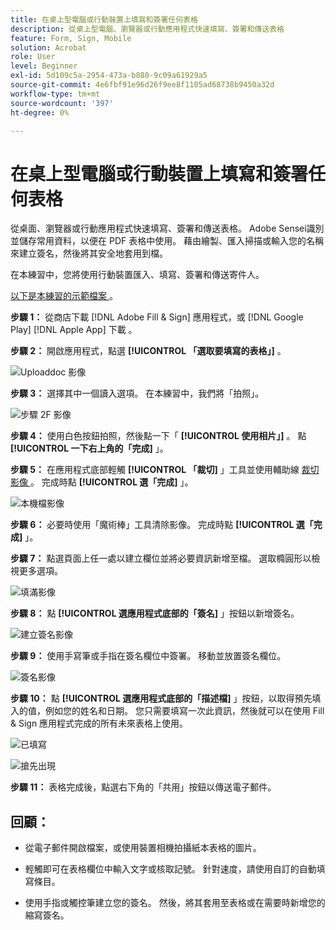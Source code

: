 ```yaml
---
title: 在桌上型電腦或行動裝置上填寫和簽署任何表格
description: 從桌上型電腦、瀏覽器或行動應用程式快速填寫、簽署和傳送表格
feature: Form, Sign, Mobile
solution: Acrobat
role: User
level: Beginner
exl-id: 5d109c5a-2954-473a-b880-9c09a61929a5
source-git-commit: 4e6fbf91e96d26f9ee8f1105ad68738b9450a32d
workflow-type: tm+mt
source-wordcount: '397'
ht-degree: 0%

---
```


# 在桌上型電腦或行動裝置上填寫和簽署任何表格

從桌面、瀏覽器或行動應用程式快速填寫、簽署和傳送表格。 Adobe Sensei識別並儲存常用資料，以便在 PDF 表格中使用。 藉由繪製、匯入掃描或輸入您的名稱來建立簽名，然後將其安全地套用到檔。

在本練習中，您將使用行動裝置匯入、填寫、簽署和傳送寄件人。

[以下是本練習的示範檔案 ](assets/03_FillSignScan.zip) 。

**步驟 1：** 從商店下載 [!DNL Adobe Fill & Sign] 應用程式，或 [!DNL Google Play] [!DNL Apple App] 下載 。

**步驟 2：** 開啟應用程式，點選 **[!UICONTROL 「選取要填寫的表格」]** 。

![Uploaddoc 影像](assets/mobilescan.jpg)

**步驟 3：** 選擇其中一個讀入選項。 在本練習中，我們將「拍照」。

![步驟 2F 影像](assets/Step2F.jpg)

**步驟 4：** 使用白色按鈕拍照，然後點一下「 **[!UICONTROL 使用相片」]** 。 點 **[!UICONTROL 一下右上角的「完成]** 」。

**步驟 5：** 在應用程式底部輕觸 **[!UICONTROL 「裁切]** 」工具並使用輔助線 [ 裁切影像 ](https://www.adobe.com/acrobat/online/crop-pdf.html) 。 完成時點 **[!UICONTROL 選「完成]** 」。

![本機檔影像](assets/localdoc.jpg)

**步驟 6：** 必要時使用「魔術棒」工具清除影像。 完成時點 **[!UICONTROL 選「完成]** 」。

**步驟 7：** 點選頁面上任一處以建立欄位並將必要資訊新增至檔。 選取橢圓形以檢視更多選項。

![填滿影像](assets/fill.jpg)


**步驟 8：** 點 **[!UICONTROL 選應用程式底部的「簽名]** 」按鈕以新增簽名。

![建立簽名影像](assets/createsign.jpg)

**步驟 9：** 使用手寫筆或手指在簽名欄位中簽署。 移動並放置簽名欄位。

![簽名影像](assets/sign.jpg)

**步驟 10：** 點 **[!UICONTROL 選應用程式底部的「描述檔]** 」按鈕，以取得預先填入的值，例如您的姓名和日期。 您只需要填寫一次此資訊，然後就可以在使用 Fill &amp; Sign 應用程式完成的所有未來表格上使用。

![已填寫](assets/filled.jpg)

![搶先出現](assets/prepop.jpg)

**步驟 11：** 表格完成後，點選右下角的「共用」按鈕以傳送電子郵件。

## 回顧：

* 從電子郵件開啟檔案，或使用裝置相機拍攝紙本表格的圖片。

* 輕觸即可在表格欄位中輸入文字或核取記號。 針對速度，請使用自訂的自動填寫條目。

* 使用手指或觸控筆建立您的簽名。 然後，將其套用至表格或在需要時新增您的縮寫簽名。
